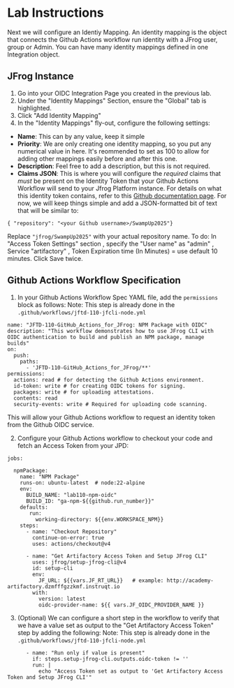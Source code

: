 # Lab Instructions
Next we will configure an Identiy Mapping.  An identity mapping is the object that connects the Github Actions workflow run identity with a JFrog user, group or Admin.  You can have many identity mappings defined in one Integration object.
## JFrog Instance
1. Go into your OIDC Integration Page you created in the previous lab.
2. Under the "Identity Mappings" Section, ensure the "Global" tab is highlighted.
3. Click "Add Identity Mapping"
4. In the "Identity Mappings" fly-out, configure the following settings:
- **Name**: This can by any value, keep it simple
- **Priority**:  We are only creating one identity mapping, so you put any numerical value in here.  It's reommended to set as 100 to allow for adding other mappings easily before and after this one.
- **Description**: Feel free to add a description, but this is not required.
- **Claims JSON**:  This is where you will configure the *required* claims that *must* be present on the Identity Token that your Github Actions Workflow will send to your Jfrog Platform instance.  For details on what this identity token contains, refer to this [Github documentation page](https://docs.github.com/en/actions/concepts/security/about-security-hardening-with-openid-connect#understanding-the-oidc-token).  For now, we will keep things simple and add a JSON-formatted bit of text that will be similar to:
```
{ "repository": "<your Github username>/SwampUp2025"}
```
Replace `"jfrog/SwampUp2025"` with your actual repository name.
To do:  In "Access Token Settings" section , specify the "User name"  as "admin" ,  Service "artifactory" , Token Expiration time (In Minutes) =  use default 10 minutes. Click Save twice.
## Github Actions Workflow Specification
1. In your Github Actions Workflow Spec YAML file, add the `permissions` block as follows:
Note: This step is already done in the `.github/workflows/jftd-110-jfcli-node.yml`
```
name: "JFTD-110-GitHub_Actions_for_JFrog: NPM Package with OIDC"
description: "This workflow demonstrates how to use JFrog CLI with OIDC authentication to build and publish an NPM package, manage builds"
on:
  push:
    paths:
      - 'JFTD-110-GitHub_Actions_for_JFrog/**'
permissions:
  actions: read # for detecting the Github Actions environment.
  id-token: write # for creating OIDC tokens for signing.
  packages: write # for uploading attestations.
  contents: read
  security-events: write # Required for uploading code scanning.
```
This will allow your Github Actions workflow to request an identity token from the Github OIDC service.

2. Configure your Github Actions workflow to checkout your code and fetch an Access Token from your JPD:
```
jobs:

  npmPackage:
    name: "NPM Package"
    runs-on: ubuntu-latest  # node:22-alpine
    env:
      BUILD_NAME: "lab110-npm-oidc"
      BUILD_ID: "ga-npm-${{github.run_number}}"
    defaults:
       run:
         working-directory: ${{env.WORKSPACE_NPM}}
    steps:
      - name: "Checkout Repository"
        continue-on-error: true
        uses: actions/checkout@v4

      - name: "Get Artifactory Access Token and Setup JFrog CLI"
        uses: jfrog/setup-jfrog-cli@v4
        id: setup-cli
        env:
          JF_URL: ${{vars.JF_RT_URL}}   # example: http://academy-artifactory.dzmfffgzzkmf.instruqt.io
        with:
          version: latest
          oidc-provider-name: ${{ vars.JF_OIDC_PROVIDER_NAME }}
```
3. (Optional) We can configure a short step in the workflow to verify that we have a value set as output to the "Get Artifactory Access Token" step by adding the following:
Note: This step is already done in the `.github/workflows/jftd-110-jfcli-node.yml`
```
      - name: "Run only if value is present"
        if: steps.setup-jfrog-cli.outputs.oidc-token != ''
        run: |
          echo "Access Token set as output to 'Get Artifactory Access Token and Setup JFrog CLI'"
```
